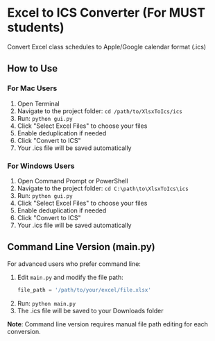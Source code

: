 # Excel to ICS Converter (For MUST students)

Convert Excel class schedules to Apple/Google calendar format (.ics)

## How to Use

### For Mac Users
1. Open Terminal
2. Navigate to the project folder: `cd /path/to/XlsxToIcs/ics`
3. Run: `python gui.py`
4. Click "Select Excel Files" to choose your files
5. Enable deduplication if needed
6. Click "Convert to ICS"
7. Your .ics file will be saved automatically

### For Windows Users
1. Open Command Prompt or PowerShell
2. Navigate to the project folder: `cd C:\path\to\XlsxToIcs\ics`
3. Run: `python gui.py`
4. Click "Select Excel Files" to choose your files
5. Enable deduplication if needed
6. Click "Convert to ICS"
7. Your .ics file will be saved automatically


## Command Line Version (main.py)

For advanced users who prefer command line:

1. Edit `main.py` and modify the file path:
   ```python
   file_path = '/path/to/your/excel/file.xlsx'
   ```
2. Run: `python main.py`
3. The .ics file will be saved to your Downloads folder

**Note**: Command line version requires manual file path editing for each conversion.